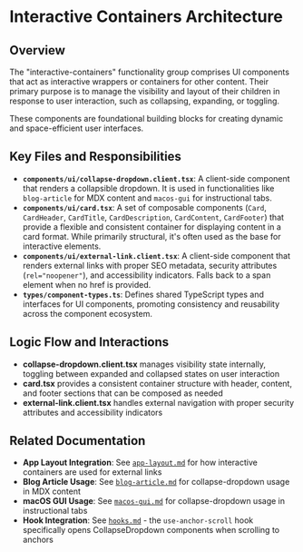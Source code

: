 # Interactive Containers Architecture

## Overview

The "interactive-containers" functionality group comprises UI components that act as interactive wrappers or containers for other content. Their primary purpose is to manage the visibility and layout of their children in response to user interaction, such as collapsing, expanding, or toggling.

These components are foundational building blocks for creating dynamic and space-efficient user interfaces.

## Key Files and Responsibilities

- **`components/ui/collapse-dropdown.client.tsx`**: A client-side component that renders a collapsible dropdown. It is used in functionalities like `blog-article` for MDX content and `macos-gui` for instructional tabs.
- **`components/ui/card.tsx`**: A set of composable components (`Card`, `CardHeader`, `CardTitle`, `CardDescription`, `CardContent`, `CardFooter`) that provide a flexible and consistent container for displaying content in a card format. While primarily structural, it's often used as the base for interactive elements.
- **`components/ui/external-link.client.tsx`**: A client-side component that renders external links with proper SEO metadata, security attributes (`rel="noopener"`), and accessibility indicators. Falls back to a span element when no href is provided.
- **`types/component-types.ts`**: Defines shared TypeScript types and interfaces for UI components, promoting consistency and reusability across the component ecosystem.

## Logic Flow and Interactions

- **collapse-dropdown.client.tsx** manages visibility state internally, toggling between expanded and collapsed states on user interaction
- **card.tsx** provides a consistent container structure with header, content, and footer sections that can be composed as needed
- **external-link.client.tsx** handles external navigation with proper security attributes and accessibility indicators

## Related Documentation

- **App Layout Integration**: See [`app-layout.md`](./app-layout.md) for how interactive containers are used for external links
- **Blog Article Usage**: See [`blog-article.md`](./blog-article.md) for collapse-dropdown usage in MDX content
- **macOS GUI Usage**: See [`macos-gui.md`](./macos-gui.md) for collapse-dropdown usage in instructional tabs
- **Hook Integration**: See [`hooks.md`](./hooks.md) - the `use-anchor-scroll` hook specifically opens CollapseDropdown components when scrolling to anchors
